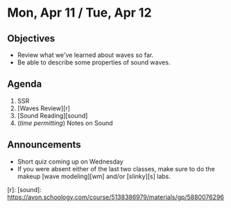 Mon, Apr 11 / Tue, Apr 12
=================== 
   
    
Objectives    
------------    
  
- Review what we've learned about waves so far.
- Be able to describe some properties of sound waves.
  
Agenda      
---------      
1. SSR
2. [Waves Review][r]
3. [Sound Reading][sound]
4. (*time permitting*) Notes on Sound

  
Announcements   
-------------    
- Short quiz coming up on Wednesday
- If you were absent either of the last two classes, make sure to do the makeup [wave modeling][wm] and/or [slinky][s] labs.

[r]: 
[sound]: https://avon.schoology.com/course/5138386979/materials/gp/5880076296


<!--stackedit_data:
eyJoaXN0b3J5IjpbNzM2ODQzOTUzLC0xODk1MjQzMTQyLDEyOT
E5MTUwNDIsMTg4MTUzMjU0NCw4Nzk4MDY0MzcsLTg1NDE3OTAw
NCwxNDQ2NjY2OTU4LC0zMzk1NTYyNDAsLTc3NDg3MTgxNiwtOT
c4MTQ3MzQzLC0yMTQwNzIzNzEsLTU1NzIxMzY2NywzNzk2MTI5
NzgsMjAxMzAyMTM4Nyw2OTA3MTgxMCwxODc4Njc5NjE2LDE0Mj
Y1MDc2OTksLTIxMjM3OTg1NTMsMjU0MDE2MjUsLTEzNDY0NzYz
NTldfQ==
-->